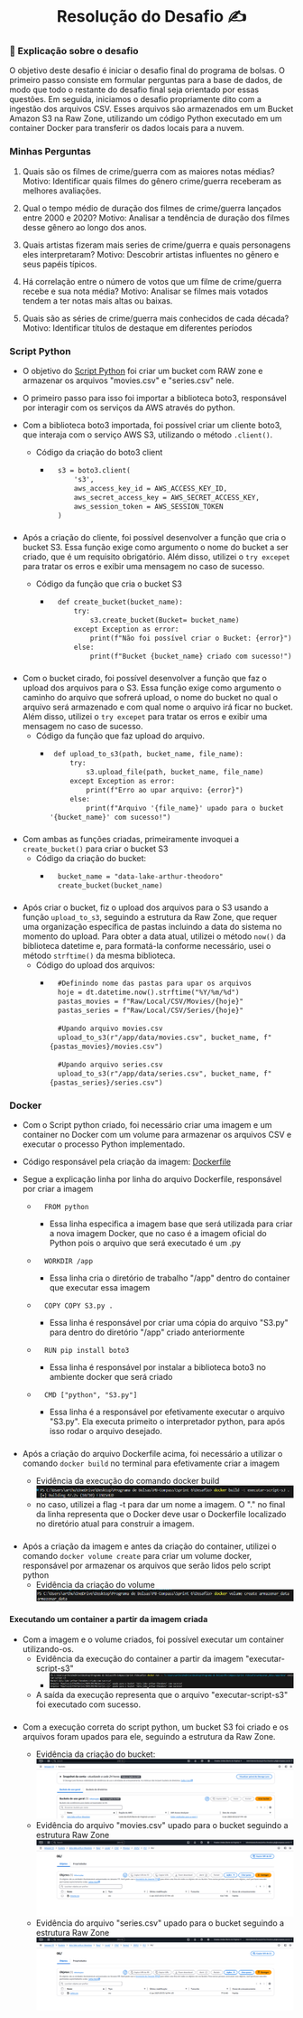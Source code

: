 <h1 align="center">Resolução do Desafio ✍️</h1>

### 📝 Explicação sobre o desafio

O objetivo deste desafio é iniciar o desafio final do programa de bolsas. O primeiro passo consiste em formular perguntas para a base de dados, de modo que todo o restante do desafio final seja orientado por essas questões. Em seguida, iniciamos o desafio propriamente dito com a ingestão dos arquivos CSV. Esses arquivos são armazenados em um Bucket Amazon S3 na Raw Zone, utilizando um código Python executado em um container Docker para transferir os dados locais para a nuvem.

### Minhas Perguntas

1. Quais são os filmes de crime/guerra com as maiores notas médias?
    Motivo: Identificar quais filmes do gênero crime/guerra receberam as melhores avaliações.


2. Qual o tempo médio de duração dos filmes de crime/guerra lançados entre 2000 e 2020?
    Motivo: Analisar a tendência de duração dos filmes desse gênero ao longo dos anos.


3. Quais artistas fizeram mais series de crime/guerra e quais personagens eles interpretaram?
    Motivo: Descobrir artistas influentes no gênero e seus papéis típicos.


4. Há correlação entre o número de votos que um filme de crime/guerra recebe e sua nota média?
    Motivo: Analisar se filmes mais votados tendem a ter notas mais altas ou baixas.


5. Quais são as séries de crime/guerra mais conhecidos de cada década?
    Motivo: Identificar títulos de destaque em diferentes períodos

### Script Python

- O objetivo do [Script Python](./S3.py) foi criar um bucket com RAW zone e armazenar os arquivos "movies.csv" e "series.csv" nele.

- O primeiro passo para isso foi importar a biblioteca boto3, responsável por interagir com os serviços da AWS através do python.

- Com a biblioteca boto3 importada, foi possível criar um cliente boto3, que interaja com o serviço AWS S3, utilizando o método ``.client()``. 
    - Código da criação do boto3 client
        - ````
            s3 = boto3.client(
                's3',
                aws_access_key_id = AWS_ACCESS_KEY_ID,
                aws_secret_access_key = AWS_SECRET_ACCESS_KEY,
                aws_session_token = AWS_SESSION_TOKEN
            )
            ````
    ###
- Após a criação do cliente, foi possível desenvolver a função que cria o bucket S3. Essa função exige como argumento o nome do bucket a ser criado, que é um requisito obrigatório. Além disso, utilizei o ``try excepet`` para tratar os erros e exibir uma mensagem no caso de sucesso.
    - Código da função que cria o bucket S3
        - ````
            def create_bucket(bucket_name):
                try:
                    s3.create_bucket(Bucket= bucket_name)
                except Exception as error:
                    print(f"Não foi possível criar o Bucket: {error}")
                else:
                    print(f"Bucket {bucket_name} criado com sucesso!")
            ````
###
- Com o bucket cirado, foi possível desenvolver a função que faz o upload dos arquivos para o S3. Essa função exige como argumento o caminho do arquivo que sofrerá upload, o nome do bucket no qual o arquivo será armazenado e com qual nome o arquivo irá ficar no bucket. Além disso, utilizei o ``try excepet`` para tratar os erros e exibir uma mensagem no caso de sucesso.
    - Código da função que faz upload do arquivo.
         - ````
            def upload_to_s3(path, bucket_name, file_name):
                try:
                    s3.upload_file(path, bucket_name, file_name)
                except Exception as error:
                    print(f"Erro ao upar arquivo: {error}")
                else:
                    print(f"Arquivo '{file_name}' upado para o bucket '{bucket_name}' com sucesso!")

            ````
###
- Com ambas as funções criadas, primeiramente invoquei a ``create_bucket()`` para criar o bucket S3
    - Código da criação do bucket:
        - ````
            bucket_name = "data-lake-arthur-theodoro"
            create_bucket(bucket_name)
            ``````
###
- Após criar o bucket, fiz o upload dos arquivos para o S3 usando a função ``upload_to_s3``, seguindo a estrutura da Raw Zone, que requer uma organização específica de pastas incluindo a data do sistema no momento do upload. Para obter a data atual, utilizei o método ``now()`` da biblioteca datetime e, para formatá-la conforme necessário, usei o método ``strftime()`` da mesma biblioteca.
    - Código do upload dos arquivos:
        - ``````
            #Definindo nome das pastas para upar os arquivos
            hoje = dt.datetime.now().strftime("%Y/%m/%d")
            pastas_movies = f"Raw/Local/CSV/Movies/{hoje}"
            pastas_series = f"Raw/Local/CSV/Series/{hoje}"

            #Upando arquivo movies.csv
            upload_to_s3(r"/app/data/movies.csv", bucket_name, f"{pastas_movies}/movies.csv")

            #Upando arquivo series.csv
            upload_to_s3(r"/app/data/series.csv", bucket_name, f"{pastas_series}/series.csv")
            ``````

### Docker

- Com o Script python criado, foi necessário criar uma imagem e um container no Docker com um volume para armazenar os arquivos CSV e executar o processo Python implementado.

 - Código responsável pela criação da imagem: [Dockerfile](./Dockerfile)
 
 - Segue a explicação linha por linha do arquivo Dockerfile, responsável por criar a imagem
    - ```` 
        FROM python
        ````
        - Essa linha especifica a imagem base que será utilizada para criar a nova imagem Docker, que no caso é a imagem oficial do Python pois o arquivo que será executado é um .py
    
    - ```` 
        WORKDIR /app 
        ````
        - Essa linha cria o diretório de trabalho "/app" dentro do container que executar essa imagem

    - ```` 
        COPY COPY S3.py .
        ````
        - Essa linha é responsável por criar uma cópia do arquivo "S3.py" para dentro do diretório "/app" criado anteriormente

    - ````
        RUN pip install boto3 
        ``````
        - Essa linha é responsável por instalar a biblioteca boto3 no ambiente docker que será criado

    - ```` 
        CMD ["python", "S3.py"]
        ````
        - Essa linha é a responsável por efetivamente executar o arquivo "S3.py". Ela executa  primeito o interpretador python, para após isso rodar o arquivo desejado.

###

- Após a criação do arquivo Dockerfile acima, foi necessário a utilizar o comando ``docker build`` no terminal para efetivamente criar a imagem

    - Evidência da execução do comando docker build
    ![Imagem da execução do comando docker build](../Evidencias/CriacaoImagem.png)
    - no caso, utilizei a flag -t para dar um nome a imagem. O "." no final da linha representa que o Docker deve usar o Dockerfile localizado no diretório atual para construir a imagem.

###

- Após a criação da imagem e antes da criação do container, utilizei o comando ``docker volume create`` para criar um volume docker, responsável por armazenar os arquivos que serão lidos pelo script python
    - Evidência da criação do volume
    ![criação do volume](../Evidencias/CriandoVolume.png)
 #### Executando um container a partir da imagem criada

- Com a imagem e o volume criados, foi possível executar um container utilizando-os.
    - Evidência da execução do container a partir da imagem "executar-script-s3"
        - ![Imagem da execução do container a partir da imagem executar-script-s3](../Evidencias/ExecutandoContainer.png)
    - A saída da execução representa que o arquivo "executar-script-s3" foi executado com sucesso.

###
- Com a execução correta do script python, um bucket S3 foi criado e os arquivos foram upados para ele, seguindo a estrutura da Raw Zone.

    - Evidência da criação do bucket:
    ![imagem da criação correta do bucket](../Evidencias/BucketCriado.png)
    - Evidência do arquivo "movies.csv" upado para o bucket seguindo a estrutura Raw Zone
    ![imagem do arquivo "movies.csv" no bucket](../Evidencias/ArquivoMoviesRaw.png)
    - Evidência do arquivo "series.csv" upado para o bucket seguindo a estrutura Raw Zone
    ![imagem do arquivo "series.csv" no bucket](../Evidencias/ArquivoSeriesRaw.png)